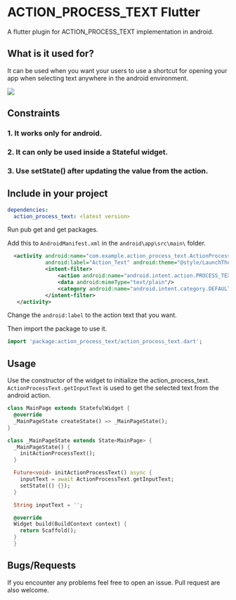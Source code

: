 # ACTION_PROCESS_TEXT Flutter

A flutter plugin for ACTION_PROCESS_TEXT implementation in android.

## What is it used for?

It can be used when you want your users to use a shortcut for opening your app when selecting text anywhere in the android environment.


![](https://imgur.com/2sikhjG.gif)

## Constraints

###   1. It works only for android.
###   2. It can only be used inside a Stateful widget.
###   3. Use setState() after updating the value from the action.

## Include in your project

```yaml
dependencies:
  action_process_text: <latest version>
```

Run pub get and get packages.

Add this to `AndroidManifest.xml` in the `android\app\src\main\` folder.
```xml
  <activity android:name="com.example.action_process_text.ActionProcessTextPlugin"
            android:label="Action_Text" android:theme="@style/LaunchTheme">
            <intent-filter>
                <action android:name="android.intent.action.PROCESS_TEXT" />
                <data android:mimeType="text/plain"/>
                <category android:name="android.intent.category.DEFAULT" />
            </intent-filter>
   </activity>
```
Change the `android:label` to the action text that you want.

Then import the package to use it.

```dart
import 'package:action_process_text/action_process_text.dart';
```
## Usage

Use the constructor of the widget to initialize the action_process_text.
`ActionProcessText.getInputText` is used to get the selected text from the android action.

```dart
class MainPage extends StatefulWidget {
  @override
  _MainPageState createState() => _MainPageState();
}

class _MainPageState extends State<MainPage> {
  _MainPageState() {
    initActionProcessText();
  }

  Future<void> initActionProcessText() async {
    inputText = await ActionProcessText.getInputText;
    setState(() {});
  }

  String inputText = '';

  @override
  Widget build(BuildContext context) {
    return Scaffold();
  }
  }
```

## Bugs/Requests

If you encounter any problems feel free to open an issue.
Pull request are also welcome.
